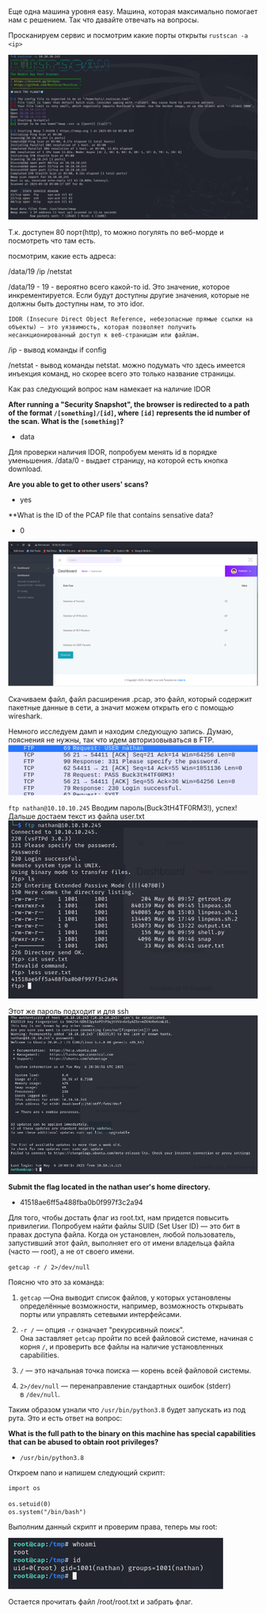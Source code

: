 Еще одна машина уровня easy. Машина, которая максимально помогает нам с решением.
Так что давайте отвечать на вопросы.

Просканируем сервис и посмотрим какие порты открыты
`rustscan -a <ip>`

![](../../src/images/Pasted%20image%2020250518140047.png)

Т.к. доступен 80 порт(http), то можно погулять по веб-морде и посмотреть что там есть.

посмотрим, какие есть адреса:

/data/19
/ip
/netstat

/data/19 - 19 - вероятно всего какой-то id. Это значение, которое инкрементируется. Если будут доступны другие значения, которые не должны быть доступны нам, то это idor.

```
IDOR (Insecure Direct Object Reference, небезопасные прямые ссылки на объекты) — это уязвимость, которая позволяет получить несанкционированный доступ к веб-страницам или файлам.
```

/ip - вывод команды if config

/netstat - вывод команды netstat.  можно подумать что здесь имеется инъекция команд, но скорее всего это только название страницы.  

Как раз следующий вопрос нам намекает на наличие IDOR

**After running a "Security Snapshot", the browser is redirected to a path of the format `/[something]/[id]`, where `[id]` represents the id number of the scan. What is the `[something]`?**
- data

Для проверки наличия IDOR, попробуем менять id в порядке уменьшения. 
/data/0 - выдает страницу, на которой есть кнопка download.

**Are you able to get to other users' scans?**
 - yes

**What is the ID of the PCAP file that contains sensative data?
- 0

![](../../src/images/Pasted%20image%2020250507005235.png)

Скачиваем файл, файл расширения .pcap, это файл, который содержит пакетные данные в сети, а значит можем открыть его с помощью wireshark.

Немного исследуем дамп и находим следующую запись. Думаю, пояснения не нужны, так что идем авторизовываться в FTP.
![](../../src/images/Pasted%20image%2020250507010636.png)

`ftp nathan@10.10.10.245` Вводим пароль(Buck3tH4TF0RM3!), успех! 
Дальше достаем текст из файла user.txt
![](../../src/images/Pasted%20image%2020250507013948.png)

Этот же пароль подходит и для ssh
![](../../src/images/Pasted%20image%2020250507014113.png)

**Submit the flag located in the nathan user's home directory.**
- 41518ae6ff5a488fba0b0f997f3c2a94

Для того, чтобы достать флаг из root.txt, нам придется повысить привилегии.
Попробуем найти файлы SUID (Set User ID) — это бит в правах доступа файла. Когда он установлен, любой пользователь, запустивший этот файл, выполняет его от имени владельца файла (часто — root), а не от своего имени.

`getcap -r / 2>/dev/null`

Поясню что это за команда: 
1. `getcap` —Она выводит список файлов, у которых установлены определённые возможности, например, возможность открывать порты или управлять сетевыми интерфейсами.
    
2. `-r /` — опция `-r` означает "рекурсивный поиск".  
    Она заставляет `getcap` пройти по всей файловой системе, начиная с корня `/`, и проверить все файлы на наличие установленных capabilities.
    
3. `/` — это начальная точка поиска — корень всей файловой системы.

4. `2>/dev/null` — перенаправление стандартных ошибок (stderr) в `/dev/null`.  

Таким образом узнали что `/usr/bin/python3.8` будет запускать из под рута. Это и есть ответ на вопрос:

**What is the full path to the binary on this machine has special capabilities that can be abused to obtain root privileges?**
- `/usr/bin/python3.8`

Откроем nano и напишем следующий скрипт:

```
import os

os.setuid(0)
os.system("/bin/bash")
```

Выполним данный скрипт и проверим права, теперь мы root:

![](../../src/images/Pasted%20image%2020250518124409.png)

Остается прочитать файл /root/root.txt и забрать флаг.